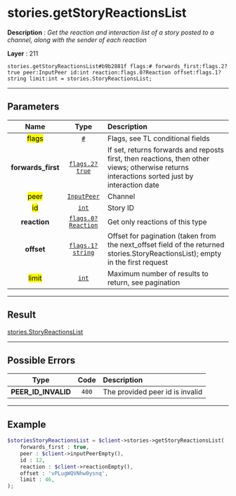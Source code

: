 # stories.getStoryReactionsList

**Description** : *Get the reaction and interaction list of a story posted to a channel, along with the sender of each reaction*

**Layer** : 211

```tl
stories.getStoryReactionsList#b9b2881f flags:# forwards_first:flags.2?true peer:InputPeer id:int reaction:flags.0?Reaction offset:flags.1?string limit:int = stories.StoryReactionsList;
```

---

## Parameters

| Name | Type | Description |
| :---: | :---: | :--- |
| <mark>flags</mark> | [`#`](type/#) | Flags, see TL conditional fields |
| **forwards_first** | [`flags.2?true`](type/true) | If set, returns forwards and reposts first, then reactions, then other views; otherwise returns interactions sorted just by interaction date |
| <mark>peer</mark> | [`InputPeer`](type/InputPeer) | Channel |
| <mark>id</mark> | [`int`](type/int) | Story ID |
| **reaction** | [`flags.0?Reaction`](type/Reaction) | Get only reactions of this type |
| **offset** | [`flags.1?string`](type/string) | Offset for pagination (taken from the next_offset field of the returned stories.StoryReactionsList); empty in the first request |
| <mark>limit</mark> | [`int`](type/int) | Maximum number of results to return, see pagination |

---

## Result

[stories.StoryReactionsList](type/stories.StoryReactionsList)

---

## Possible Errors

| Type | Code | Description |
| :---: | :---: | :--- |
| **PEER_ID_INVALID** | `400` | The provided peer id is invalid |

---

## Example

```php
$storiesStoryReactionsList = $client->stories->getStoryReactionsList(
	forwards_first : true,
	peer : $client->inputPeerEmpty(),
	id : 12,
	reaction : $client->reactionEmpty(),
	offset : 'vPLugWQVNhw0ysnq',
	limit : 46,
);
```